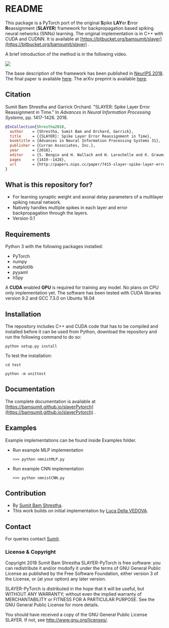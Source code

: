 # README #
This package is a PyTorch port of the original **S**pike **LAY**er **E**rror **R**eassignment (**SLAYER**) framework for backpropagation based spiking neural networks (SNNs) learning.
The original implementation is in C++ with CUDA and CUDNN. 
It is available at [https://bitbucket.org/bamsumit/slayer](https://bitbucket.org/bamsumit/slayer) .

A brief introduction of the method is in the following video.

[![](http://img.youtube.com/vi/JGdatqqci5o/0.jpg)](http://www.youtube.com/watch?v=JGdatqqci5o "")

The base description of the framework has been published in [NeurIPS 2018](https://nips.cc/Conferences/2018/Schedule?showEvent=11157).
The final paper is available [here](http://papers.nips.cc/paper/7415-slayer-spike-layer-error-reassignment-in-time.pdf).
The arXiv preprint is available [here](https://arxiv.org/abs/1810.08646).

## Citation ##
Sumit Bam Shrestha and Garrick Orchard. "SLAYER: Spike Layer Error Reassignment in Time." 
In _Advances in Neural Information Processing Systems_, pp. 1417-1426. 2018.

```bibtex
@InCollection{Shrestha2018,
  author    = {Shrestha, Sumit Bam and Orchard, Garrick},
  title     = {{SLAYER}: Spike Layer Error Reassignment in Time},
  booktitle = {Advances in Neural Information Processing Systems 31},
  publisher = {Curran Associates, Inc.},
  year      = {2018},
  editor    = {S. Bengio and H. Wallach and H. Larochelle and K. Grauman and N. Cesa-Bianchi and R. Garnett},
  pages     = {1419--1428},
  url       = {http://papers.nips.cc/paper/7415-slayer-spike-layer-error-reassignment-in-time.pdf},
}
```

## What is this repository for? ##

* For learning synaptic weight and axonal delay parameters of a multilayer spiking neural network.
* Natively handles multiple spikes in each layer and error backpropagation through the layers. 
* Version 0.1

## Requirements
Python 3 with the following packages installed:

* PyTorch 
* numpy
* matplotlib
* pyyaml
* h5py

A **CUDA** enabled **GPU** is required for training any model.
No plans on CPU only implementation yet.
The software has been tested with CUDA libraries version 9.2 and GCC 7.3.0 on Ubuntu 18.04

## Installation
The repository includes C++ and CUDA code that has to be compiled and installed before it can be used from Python, download the repository and run the following command to do so:

`python setup.py install`

To test the installation:

`cd test`

`python -m unittest`

## Documentation
The complete documentation is available at [https://bamsumit.github.io/slayerPytorch](https://bamsumit.github.io/slayerPytorch) .

## Examples
Example implementations can be found inside Examples folder.

* Run example MLP implementation

	`>>> python nmnistMLP.py`
	
* Run example CNN implementation
	
	`>>> python nmnistCNN.py`

## Contribution
* By [Sumit Bam Shrestha](mailto:bam_sumit@hotmail.com).
* This work builds on initial implementation by [Luca Della VEDOVA](mailto:lucadellavr@gmail.com).

## Contact
For queries contact [Sumit](mailto:bam_sumit@hotmail.com).

### License & Copyright ###
Copyright 2018 Sumit Bam Shrestha
SLAYER-PyTorch is free software: you can redistribute it and/or modoify it under the terms of 
GNU General Public License as published by the Free Software Foundation, 
either version 3 of the License, or (at your option) any later version.

SLAYER-PyTorch is distributed in the hope that it will be useful,
but WITHOUT ANY WARRANTY; without even the implied warranty of MERCHANTABILITY or 
FITNESS FOR A PARTICULAR PURPOSE. 
See the GNU General Public License for more details.

You should have received a copy of the GNU General Public License SLAYER.
If not, see http://www.gnu.org/licenses/.
